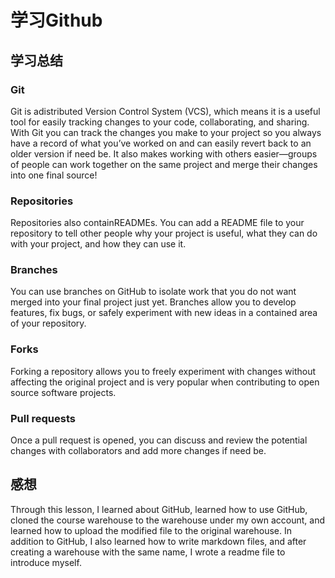 # 学习Github

## 学习总结

### Git
Git is adistributed Version Control System (VCS), which means it is a useful tool for easily tracking changes to your code, collaborating, and sharing. With Git you can track the changes you make to your project so you always have a record of what you’ve worked on and can easily revert back to an older version if need be. It also makes working with others easier—groups of people can work together on the same project and merge their changes into one final source!

### Repositories
Repositories also containREADMEs. You can add a README file to your repository to tell other people why your project is useful, what they can do with your project, and how they can use it.

### Branches
You can use branches on GitHub to isolate work that you do not want merged into your final project just yet. Branches allow you to develop features, fix bugs, or safely experiment with new ideas in a contained area of your repository.

### Forks
Forking a repository allows you to freely experiment with changes without affecting the original project and is very popular when contributing to open source software projects.

### Pull requests
Once a pull request is opened, you can discuss and review the potential changes with collaborators and add more changes if need be. 

## 感想

Through this lesson, I learned about GitHub, learned how to use GitHub, cloned the course warehouse to the warehouse under my own account, and learned how to upload the modified file to the original warehouse. In addition to GitHub, I also learned how to write markdown files, and after creating a warehouse with the same name, I wrote a readme file to introduce myself.
